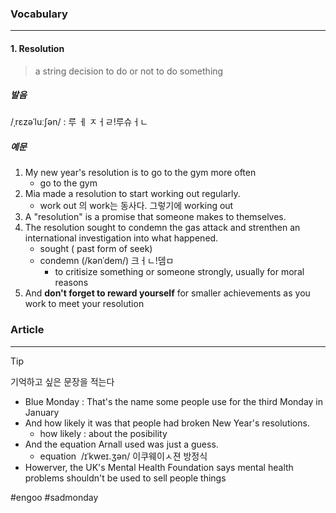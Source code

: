 
### Vocabulary
---
#### 1. Resolution
> a string decision to do or not to do something
##### 발음
/ˌrɛzəˈluːʃən/ : 루 ㅔ ㅈㅓㄹ!루슈ㅓㄴ
##### 예문
1. My new year's resolution is to go to the gym more often
	- go to the gym
2. Mia made a resolution to start working out regularly.
	- work out 의 work는 동사다. 그렇기에 working out
3. A "resolution" is a promise that someone makes to themselves.
4. The resolution sought to condemn the gas attack and strenthen an international investigation into what happened.
	- sought ( past form of seek)
	- condemn (/kənˈdem/) 크ㅓㄴ!뎀ㅁ
		- to critisize something or someone strongly, usually for moral reasons
5. And **don't forget to reward yourself** for smaller achievements as you work to meet your resolution

### Article
---
>[!tip]
>기억하고 싶은 문장을 적는다

- Blue Monday : That's the name some people use for the third Monday in January
- And how likely it was that people had broken New Year's resolutions.
	- how likely : about the posibility
- And the equation Arnall used was just a guess.
	- equation  /ɪˈkweɪ.ʒən/ 이쿠웨이ㅅ젼 방정식
- Howerver, the UK's Mental Health Foundation says mental health problems shouldn't be used to sell people things

#engoo 
#sadmonday
